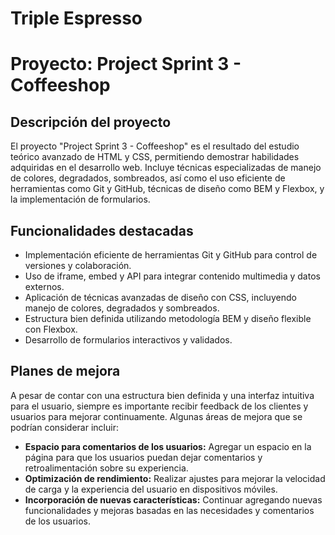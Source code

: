 # Triple Espresso

# Proyecto: Project Sprint 3 - Coffeeshop

## Descripción del proyecto

El proyecto "Project Sprint 3 - Coffeeshop" es el resultado del estudio teórico avanzado de HTML y CSS, permitiendo demostrar habilidades adquiridas en el desarrollo web. Incluye técnicas especializadas de manejo de colores, degradados, sombreados, así como el uso eficiente de herramientas como Git y GitHub, técnicas de diseño como BEM y Flexbox, y la implementación de formularios.

## Funcionalidades destacadas

- Implementación eficiente de herramientas Git y GitHub para control de versiones y colaboración.
- Uso de iframe, embed y API para integrar contenido multimedia y datos externos.
- Aplicación de técnicas avanzadas de diseño con CSS, incluyendo manejo de colores, degradados y sombreados.
- Estructura bien definida utilizando metodología BEM y diseño flexible con Flexbox.
- Desarrollo de formularios interactivos y validados.

## Planes de mejora

A pesar de contar con una estructura bien definida y una interfaz intuitiva para el usuario, siempre es importante recibir feedback de los clientes y usuarios para mejorar continuamente. Algunas áreas de mejora que se podrían considerar incluir:

- **Espacio para comentarios de los usuarios:** Agregar un espacio en la página para que los usuarios puedan dejar comentarios y retroalimentación sobre su experiencia.
- **Optimización de rendimiento:** Realizar ajustes para mejorar la velocidad de carga y la experiencia del usuario en dispositivos móviles.
- **Incorporación de nuevas características:** Continuar agregando nuevas funcionalidades y mejoras basadas en las necesidades y comentarios de los usuarios.
